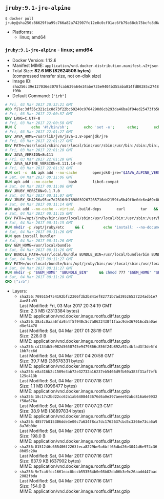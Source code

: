 ## `jruby:9.1-jre-alpine`

```console
$ docker pull jruby@sha256:86629fba99c766a82a742907fc12e0c0cf01ac6fb79a68cb75bcfc8d6a09185f
```

-	Platforms:
	-	linux; amd64

### `jruby:9.1-jre-alpine` - linux; amd64

-	Docker Version: 1.12.6
-	Manifest MIME: `application/vnd.docker.distribution.manifest.v2+json`
-	Total Size: **82.6 MB (82624508 bytes)**  
	(compressed transfer size, not on-disk size)
-	Image ID: `sha256:39e127036e3078fcab639a64e34abe735e9404b355aba014fd80285c2748f99b`
-	Default Command: `["irb"]`

```dockerfile
# Fri, 03 Mar 2017 20:32:21 GMT
ADD file:3df55c321c1c8d73f22bc69240c0764290d6cb293da46ba8f94ed25473fb5853 in / 
# Fri, 03 Mar 2017 22:00:57 GMT
ENV LANG=C.UTF-8
# Fri, 03 Mar 2017 22:00:58 GMT
RUN { 		echo '#!/bin/sh'; 		echo 'set -e'; 		echo; 		echo 'dirname "$(dirname "$(readlink -f "$(which javac || which java)")")"'; 	} > /usr/local/bin/docker-java-home 	&& chmod +x /usr/local/bin/docker-java-home
# Fri, 03 Mar 2017 22:01:27 GMT
ENV JAVA_HOME=/usr/lib/jvm/java-1.8-openjdk/jre
# Fri, 03 Mar 2017 22:01:27 GMT
ENV PATH=/usr/local/sbin:/usr/local/bin:/usr/sbin:/usr/bin:/sbin:/bin:/usr/lib/jvm/java-1.8-openjdk/jre/bin:/usr/lib/jvm/java-1.8-openjdk/bin
# Fri, 03 Mar 2017 22:01:28 GMT
ENV JAVA_VERSION=8u111
# Fri, 03 Mar 2017 22:01:28 GMT
ENV JAVA_ALPINE_VERSION=8.111.14-r0
# Fri, 03 Mar 2017 22:01:32 GMT
RUN set -x 	&& apk add --no-cache 		openjdk8-jre="$JAVA_ALPINE_VERSION" 	&& [ "$JAVA_HOME" = "$(docker-java-home)" ]
# Sat, 04 Mar 2017 00:11:06 GMT
RUN apk add --no-cache       bash       libc6-compat
# Sat, 04 Mar 2017 00:11:06 GMT
ENV JRUBY_VERSION=9.1.7.0
# Sat, 04 Mar 2017 00:11:07 GMT
ENV JRUBY_SHA256=95ac7d2316fb7698039267265716dd2159fa5b49f0e0dc6e469c80ad59072926
# Sat, 04 Mar 2017 00:11:14 GMT
RUN apk add --no-cache --virtual .build-deps       curl       tar   && mkdir -p /opt/jruby   && curl -fSL https://s3.amazonaws.com/jruby.org/downloads/${JRUBY_VERSION}/jruby-bin-${JRUBY_VERSION}.tar.gz -o /tmp/jruby.tar.gz   && echo "$JRUBY_SHA256 */tmp/jruby.tar.gz" | sha256sum -c -   && tar -zx --strip-components=1 -f /tmp/jruby.tar.gz -C /opt/jruby   && rm /tmp/jruby.tar.gz   && ln -s /opt/jruby/bin/jruby /usr/local/bin/ruby   && apk del .build-deps
# Sat, 04 Mar 2017 00:11:15 GMT
ENV PATH=/opt/jruby/bin:/usr/local/sbin:/usr/local/bin:/usr/sbin:/usr/bin:/sbin:/bin:/usr/lib/jvm/java-1.8-openjdk/jre/bin:/usr/lib/jvm/java-1.8-openjdk/bin
# Sat, 04 Mar 2017 00:11:15 GMT
RUN mkdir -p /opt/jruby/etc     && {         echo 'install: --no-document';         echo 'update: --no-document';     } >> /opt/jruby/etc/gemrc
# Sat, 04 Mar 2017 00:11:26 GMT
RUN gem install bundler
# Sat, 04 Mar 2017 00:11:26 GMT
ENV GEM_HOME=/usr/local/bundle
# Sat, 04 Mar 2017 00:11:26 GMT
ENV BUNDLE_PATH=/usr/local/bundle BUNDLE_BIN=/usr/local/bundle/bin BUNDLE_SILENCE_ROOT_WARNING=1 BUNDLE_APP_CONFIG=/usr/local/bundle
# Sat, 04 Mar 2017 00:11:27 GMT
ENV PATH=/usr/local/bundle/bin:/opt/jruby/bin:/usr/local/sbin:/usr/local/bin:/usr/sbin:/usr/bin:/sbin:/bin:/usr/lib/jvm/java-1.8-openjdk/jre/bin:/usr/lib/jvm/java-1.8-openjdk/bin
# Sat, 04 Mar 2017 00:11:27 GMT
RUN mkdir -p "$GEM_HOME" "$BUNDLE_BIN"     && chmod 777 "$GEM_HOME" "$BUNDLE_BIN"
# Sat, 04 Mar 2017 00:11:28 GMT
CMD ["irb"]
```

-	Layers:
	-	`sha256:7095154754192bfc2306f3b2b841ef82771b7ad39526537234adb1e74ae81a93`  
		Last Modified: Fri, 03 Mar 2017 20:34:19 GMT  
		Size: 2.3 MB (2313384 bytes)  
		MIME: application/vnd.docker.image.rootfs.diff.tar.gzip
	-	`sha256:38a1c0aaa6fda9a4f5f940c5c7a0622430f1faac9de367016cd5a0aed8ef4478`  
		Last Modified: Sat, 04 Mar 2017 01:28:19 GMT  
		Size: 228.0 B  
		MIME: application/vnd.docker.image.rootfs.diff.tar.gzip
	-	`sha256:cd134db5e982d5650745e9479866c856f24b892a92c4bfad3f3de6fd1bb7cc6d`  
		Last Modified: Sat, 04 Mar 2017 04:20:58 GMT  
		Size: 39.7 MB (39678331 bytes)  
		MIME: application/vnd.docker.image.rootfs.diff.tar.gzip
	-	`sha256:e8a316b2c1509e3ab72e32732a16237eb5466d9fb60a383f31af7efb125c413b`  
		Last Modified: Sat, 04 Mar 2017 07:07:18 GMT  
		Size: 1.1 MB (1096477 bytes)  
		MIME: application/vnd.docker.image.rootfs.diff.tar.gzip
	-	`sha256:18c17c2bd22cc62a1ab6408443676d6a0e397aeee92abc816a6e9932f50a676a`  
		Last Modified: Sat, 04 Mar 2017 07:07:23 GMT  
		Size: 38.9 MB (38897834 bytes)  
		MIME: application/vnd.docker.image.rootfs.diff.tar.gzip
	-	`sha256:48577b015306dde3e00c7a634f8ca7dc1762637cbd5c3366e73ca6a98a7db00e`  
		Last Modified: Sat, 04 Mar 2017 07:07:16 GMT  
		Size: 198.0 B  
		MIME: application/vnd.docker.image.rootfs.diff.tar.gzip
	-	`sha256:8151246c655406f2263feca8229be9a6bff65dbd26e3044d6e974c368b85c28a`  
		Last Modified: Sat, 04 Mar 2017 07:07:16 GMT  
		Size: 637.9 KB (637902 bytes)  
		MIME: application/vnd.docker.image.rootfs.diff.tar.gzip
	-	`sha256:9e7ca6fcc1661eac0bccb553564b0e08b02da06b3e0c26aadd447aac2082fbda`  
		Last Modified: Sat, 04 Mar 2017 07:07:16 GMT  
		Size: 154.0 B  
		MIME: application/vnd.docker.image.rootfs.diff.tar.gzip

